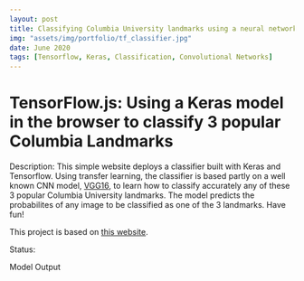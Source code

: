 ```yaml
---
layout: post
title: Classifying Columbia University landmarks using a neural network
img: "assets/img/portfolio/tf_classifier.jpg"
date: June 2020
tags: [Tensorflow, Keras, Classification, Convolutional Networks]
---
```


# TensorFlow.js: Using a Keras model in the browser to classify 3 popular Columbia Landmarks

Description: This simple website deploys a classifier built with Keras and Tensorflow. Using transfer learning, the classifier is based partly on a well known CNN model, [VGG16](https://neurohive.io/en/popular-networks/vgg16/), to learn how to classify accurately any of these 3 popular Columbia University landmarks.
The model predicts the probabilites of any image to be classified as one of the 3 landmarks. Have fun!


This project is based on [this website](https://github.com/tensorflow/tfjs-examples/tree/master/mobilenet).
<style>
  .pred-container {
    margin-bottom: 20px;
  }

  .pred-container > div {
    display: inline-block;
    margin-right: 20px;
    vertical-align: top;
  }

  .row {
    display: table-row;
  }
  .cell {
    display: table-cell;
    padding-right: 20px;
  }

  #file-container {
    margin-bottom: 20px;
  }
</style>

<div class="tfjs-example-container">
  <section>
    <p class='section-head'>Status:</p>
    <div id="status"></div>
  </section>
  <section>
    <p class='section-head'>Model Output</p>
    <img style="display: none" id="cat" src="/assets/js/Lion1.jpg"/>
    <div id="file-container" style="display: none">
      Upload an image of any of the 3 landmarks:  <input type="file" id="files" name="files[]" multiple />
    </div>
    <div id="predictions"></div>
  </section>
  <script src="/assets/js/index.js"></script>
</div>